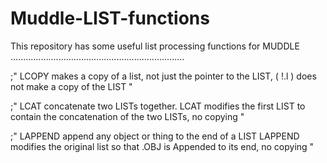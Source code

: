 # Muddle-LIST-functions
This repository has some useful list processing functions for MUDDLE
.....................................................................

;" LCOPY makes a copy of a list, not just the pointer to
   the LIST, ( !.l ) does not make a copy of the LIST "
   
;" LCAT concatenate two LISTs together. LCAT modifies the first 
   LIST to contain the concatenation of the two LISTs, no
   copying "
   
;" LAPPEND append any object or thing to the end of a LIST 
   LAPPEND modifies the original list so that .OBJ 
   is Appended to its end, no copying "
